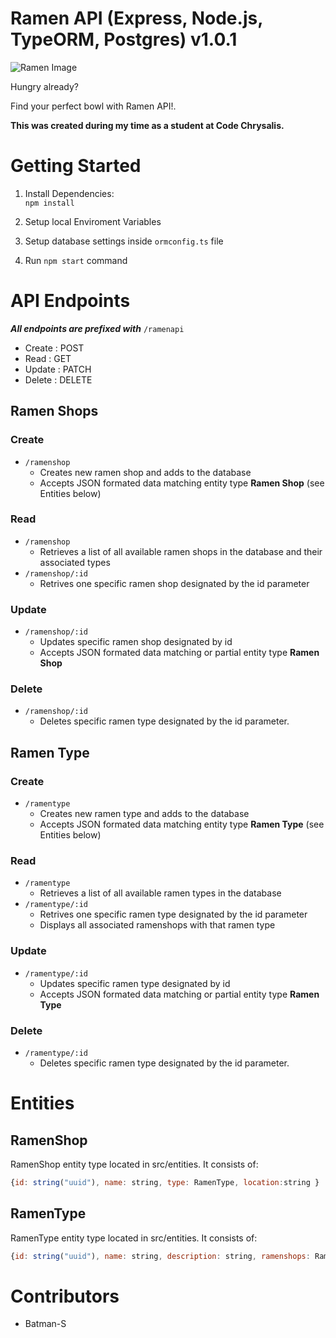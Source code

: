 # Ramen API (Express, Node.js, TypeORM, Postgres) v1.0.1

![Ramen Image](https://encrypted-tbn0.gstatic.com/images?q=tbn:ANd9GcSOPco936TQRvsoRCp4SGOvkVsTUMo5qG9tEQ&usqp=CAU)

Hungry already?

Find your perfect bowl with Ramen API!.

**This was created during my time as a student at Code Chrysalis.**

# Getting Started

1. Install Dependencies:  
   `npm install`

2. Setup local Enviroment Variables

3. Setup database settings inside `ormconfig.ts` file

4. Run `npm start` command

# API Endpoints

_**All endpoints are prefixed with**_ `/ramenapi`

* Create : POST 
* Read : GET
* Update : PATCH
* Delete : DELETE

## Ramen Shops
### Create
* `/ramenshop`
    * Creates new ramen shop and adds to the database
    * Accepts JSON formated data matching entity type **Ramen Shop** (see Entities below)
### Read
* `/ramenshop`
   * Retrieves a list of all available ramen shops in the database and their associated types
* `/ramenshop/:id`
    * Retrives one specific ramen shop designated by the id parameter

### Update
* `/ramenshop/:id`
    * Updates specific ramen shop designated by id
    * Accepts JSON formated data matching or partial entity type **Ramen Shop** 
    
### Delete
* `/ramenshop/:id`
    * Deletes specific ramen type designated by the id parameter.

## Ramen Type
### Create
* `/ramentype`
    * Creates new ramen type and adds to the database
    * Accepts JSON formated data matching entity type **Ramen Type** (see Entities below)
### Read
* `/ramentype`
   * Retrieves a list of all available ramen types in the database 
* `/ramentype/:id`
    * Retrives one specific ramen type designated by the id parameter
    * Displays all associated ramenshops with that ramen type

### Update
* `/ramentype/:id`
    * Updates specific ramen type designated by id
    * Accepts JSON formated data matching or partial entity type **Ramen Type** 
    
### Delete
* `/ramentype/:id`
    * Deletes specific ramen type designated by the id parameter.

# Entities

## RamenShop

<p>RamenShop entity type located in src/entities. It consists of:</p>

```javascript
{id: string("uuid"), name: string, type: RamenType, location:string }
```

## RamenType

<p>RamenType entity type located in src/entities. It consists of:</p>

```javascript
{id: string("uuid"), name: string, description: string, ramenshops: RamenShop[]}
```


# Contributors
* Batman-S 